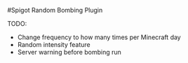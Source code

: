 #Spigot Random Bombing Plugin

TODO:
  - Change frequency to how many times per Minecraft day
  - Random intensity feature
  - Server warning before bombing run
